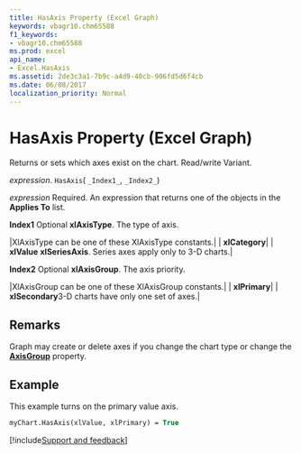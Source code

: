 ```yaml
---
title: HasAxis Property (Excel Graph)
keywords: vbagr10.chm65588
f1_keywords:
- vbagr10.chm65588
ms.prod: excel
api_name:
- Excel.HasAxis
ms.assetid: 2de3c3a1-7b9c-a4d9-40cb-906fd5d6f4cb
ms.date: 06/08/2017
localization_priority: Normal
---
```



# HasAxis Property (Excel Graph)

Returns or sets which axes exist on the chart. Read/write Variant.

_expression_. `HasAxis`( `_Index1_`,  `_Index2_`)

 _expression_ Required. An expression that returns one of the objects in the **Applies To** list.

 **Index1** Optional **xlAxisType**. The type of axis.


|XlAxisType can be one of these XlAxisType constants.|
| **xlCategory**|
| **xlValue** **xlSeriesAxis**. Series axes apply only to 3-D charts.|

 **Index2** Optional **xlAxisGroup**. The axis priority.


|XlAxisGroup can be one of these XlAxisGroup constants.|
| **xlPrimary**|
| **xlSecondary**3-D charts have only one set of axes.|

## Remarks

Graph may create or delete axes if you change the chart type or change the  **[AxisGroup](Excel.AxisGroup.md)** property.


## Example

This example turns on the primary value axis.


```vb
myChart.HasAxis(xlValue, xlPrimary) = True
```

[!include[Support and feedback](~/includes/feedback-boilerplate.md)]